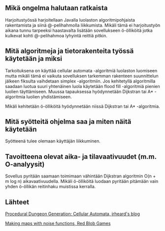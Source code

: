 ## Mikä ongelma halutaan ratkaista

Harjoitustyössä harjoitellaan Javalla luolaston algoritmipohjaista rakentamista ja siinä @-pelihahmolla liikkumista. Mikäli tämä ei harjoitustyön aikana tunnu tarpeeksi haastavalta lisätään sovellukseen ö-ölliköitä jotka kulkevat kohti @-pelihahmoa lyhyintä reittiä pitkin.

## Mitä algoritmeja ja tietorakenteita työssä käytetään ja miksi

Tarkoituksena on käyttää cellular automata -algoritmiä luolaston luomiseen mutta mikäli tämä ei vaikuta sovelluksen tarkemman rakenteen suunnittelun jälkeen fiksulta vaihdetaan simplex -algoritmiin. Jos kehitetyllä algoritmilla saadaan luotua suuri yhtenäinen luola käytetään flood fill -algoritmiä pienien luolien täyttämiseen. Muussa tapauksessa hyödynnetään Dijkstran tai A* -algoritmia luolien yhdistämiseen. 

Mikäli kehitetään ö-ölliköitä hyödynnetään niissä Dijkstran tai A* -algoritmia.


## Mitä syötteitä ohjelma saa ja miten näitä käytetään

Syötteenä tulee olemaan käyttäjän liikkuminen. 


## Tavoitteena olevat aika- ja tilavaativuudet (m.m. O-analyysit)

Sovellus pyritään saamaan toimimaan vähintään Dijkstran algoritmin O(n + m log n) aikavaativuudella. Mikäli ö-ölliköitä luodaan pyritään pitämään vain yhden ö-öllikän reitinhaku muistissa kerralla.


## Lähteet

[Procedural Dungeon Generation: Cellular Automata, jrheard's blog](http://www.roguebasin.com/index.php?title=Cellular_Automata_Method_for_Generating_Random_Cave-Like_Levels) 

[Making maps with noise functions, Red Blob Games](https://www.redblobgames.com/maps/terrain-from-noise/) 